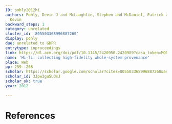 ```yaml
---
ID: pohly2012hi
authors: Pohly, Devin J and McLaughlin, Stephen and McDaniel, Patrick and Butler,
  Kevin
backward_steps: 1
category: unrelated
cluster_id: '805503368996887260'
display: pohly
due: unrelated to GDPR
entrytype: inproceedings
link: https://dl.acm.org/doi/pdf/10.1145/2420950.2420989?casa_token=MONSmb42-XUAAAAA:3ShvwvCd5VlPHYcIlVnYw78hkrTkzrTI_y-PWvyfjSvOjoir4QWQQterwcQqqHGqlp_-nb9Da96w-Q
name: 'Hi-fi: collecting high-fidelity whole-system provenance'
place: Web
pp: 259--268
scholar: https://scholar.google.com/scholar?cites=805503368996887260&as_sdt=2005&sciodt=0,5&hl=en
scholar_id: 3Jpw3gu5LQsJ
scholar_ok: true
year: 2012

---
```


# References

